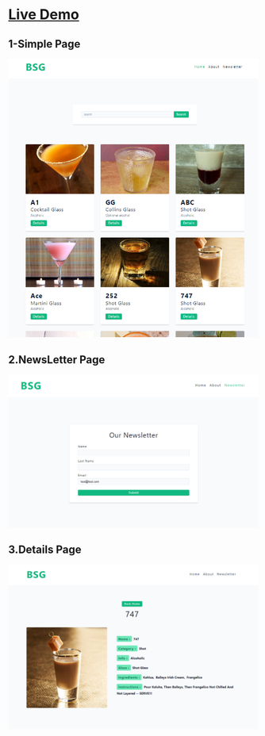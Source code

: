 
<h1><a href="[https://bsg2101.github.io/mix-master-bsg/](https://bsg2101.github.io/mixMaster-bsg/)">Live Demo</a></h1>

<h2>1-Simple Page</h2>
<img src="./forreadme/SinglePage.png" />
</hr></br>
<h2>2.NewsLetter Page</h2>
<img src="./forreadme/NewsLetter.png" />
</hr></br>
<h2>3.Details Page</h2>
<img src="./forreadme/Details.png" />
